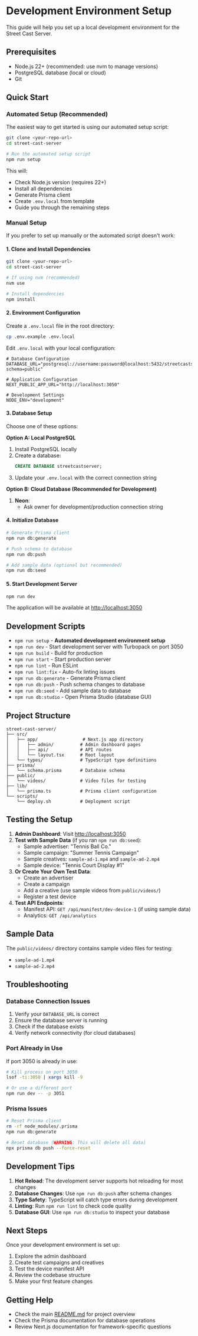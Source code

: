 # Development Environment Setup

This guide will help you set up a local development environment for the Street Cast Server.

## Prerequisites

- Node.js 22+ (recommended: use nvm to manage versions)
- PostgreSQL database (local or cloud)
- Git

## Quick Start

### Automated Setup (Recommended)

The easiest way to get started is using our automated setup script:

```bash
git clone <your-repo-url>
cd street-cast-server

# Run the automated setup script
npm run setup
```

This will:

- Check Node.js version (requires 22+)
- Install all dependencies
- Generate Prisma client
- Create `.env.local` from template
- Guide you through the remaining steps

### Manual Setup

If you prefer to set up manually or the automated script doesn't work:

#### 1. Clone and Install Dependencies

```bash
git clone <your-repo-url>
cd street-cast-server

# If using nvm (recommended)
nvm use

# Install dependencies
npm install
```

#### 2. Environment Configuration

Create a `.env.local` file in the root directory:

```bash
cp .env.example .env.local
```

Edit `.env.local` with your local configuration:

```env
# Database Configuration
DATABASE_URL="postgresql://username:password@localhost:5432/streetcastserver?schema=public"

# Application Configuration
NEXT_PUBLIC_APP_URL="http://localhost:3050"

# Development Settings
NODE_ENV="development"
```

#### 3. Database Setup

Choose one of these options:

**Option A: Local PostgreSQL**

1. Install PostgreSQL locally
2. Create a database:
   ```sql
   CREATE DATABASE streetcastserver;
   ```
3. Update your `.env.local` with the correct connection string

**Option B: Cloud Database (Recommended for Development)**

1. **Neon**:
   - Ask owner for development/production connection string

#### 4. Initialize Database

```bash
# Generate Prisma client
npm run db:generate

# Push schema to database
npm run db:push

# Add sample data (optional but recommended)
npm run db:seed
```

#### 5. Start Development Server

```bash
npm run dev
```

The application will be available at [http://localhost:3050](http://localhost:3050)

## Development Scripts

- `npm run setup` - **Automated development environment setup**
- `npm run dev` - Start development server with Turbopack on port 3050
- `npm run build` - Build for production
- `npm run start` - Start production server
- `npm run lint` - Run ESLint
- `npm run lint:fix` - Auto-fix linting issues
- `npm run db:generate` - Generate Prisma client
- `npm run db:push` - Push schema changes to database
- `npm run db:seed` - Add sample data to database
- `npm run db:studio` - Open Prisma Studio (database GUI)

## Project Structure

```
street-cast-server/
├── src/
│   ├── app/                 # Next.js app directory
│   │   ├── admin/          # Admin dashboard pages
│   │   ├── api/            # API routes
│   │   └── layout.tsx      # Root layout
│   └── types/              # TypeScript type definitions
├── prisma/
│   └── schema.prisma       # Database schema
├── public/
│   └── videos/             # Video files for testing
├── lib/
│   └── prisma.ts           # Prisma client configuration
└── scripts/
    └── deploy.sh           # Deployment script
```

## Testing the Setup

1. **Admin Dashboard**: Visit [http://localhost:3050](http://localhost:3050)
2. **Test with Sample Data** (if you ran `npm run db:seed`):
   - Sample advertiser: "Tennis Ball Co."
   - Sample campaign: "Summer Tennis Campaign"
   - Sample creatives: `sample-ad-1.mp4` and `sample-ad-2.mp4`
   - Sample device: "Tennis Court Display #1"
3. **Or Create Your Own Test Data**:
   - Create an advertiser
   - Create a campaign
   - Add a creative (use sample videos from `public/videos/`)
   - Register a test device
4. **Test API Endpoints**:
   - Manifest API: `GET /api/manifest/dev-device-1` (if using sample data)
   - Analytics: `GET /api/analytics`

## Sample Data

The `public/videos/` directory contains sample video files for testing:

- `sample-ad-1.mp4`
- `sample-ad-2.mp4`

## Troubleshooting

### Database Connection Issues

1. Verify your `DATABASE_URL` is correct
2. Ensure the database server is running
3. Check if the database exists
4. Verify network connectivity (for cloud databases)

### Port Already in Use

If port 3050 is already in use:

```bash
# Kill process on port 3050
lsof -ti:3050 | xargs kill -9

# Or use a different port
npm run dev -- -p 3051
```

### Prisma Issues

```bash
# Reset Prisma client
rm -rf node_modules/.prisma
npm run db:generate

# Reset database (WARNING: This will delete all data)
npx prisma db push --force-reset
```

## Development Tips

1. **Hot Reload**: The development server supports hot reloading for most changes
2. **Database Changes**: Use `npm run db:push` after schema changes
3. **Type Safety**: TypeScript will catch type errors during development
4. **Linting**: Run `npm run lint` to check code quality
5. **Database GUI**: Use `npm run db:studio` to inspect your database

## Next Steps

Once your development environment is set up:

1. Explore the admin dashboard
2. Create test campaigns and creatives
3. Test the device manifest API
4. Review the codebase structure
5. Make your first feature changes

## Getting Help

- Check the main [README.md](./README.md) for project overview
- Check the Prisma documentation for database operations
- Review Next.js documentation for framework-specific questions
